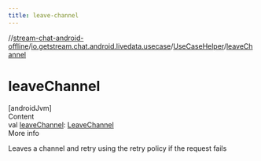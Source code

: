 ```yaml
---
title: leave-channel
---
```

//[stream-chat-android-offline](../../../index.md)/[io.getstream.chat.android.livedata.usecase](../index.md)/[UseCaseHelper](index.md)/[leaveChannel](leaveChannel.md)



# leaveChannel  
[androidJvm]  
Content  
val [leaveChannel](leaveChannel.md): [LeaveChannel](../LeaveChannel/index.md)  
More info  


Leaves a channel and retry using the retry policy if the request fails

  



